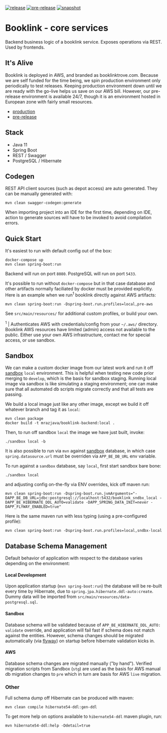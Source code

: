 [![release](https://github.com/mrazjava/booklink-backend/workflows/release/badge.svg?branch=master)](https://github.com/mrazjava/booklink-backend/actions?query=workflow%3Arelease) 
[![pre-release](https://github.com/mrazjava/booklink-backend/workflows/pre-release/badge.svg?branch=master)](https://github.com/mrazjava/booklink-backend/actions?query=workflow%3Apre-release) 
[![snapshot](https://github.com/mrazjava/booklink-backend/workflows/snapshot/badge.svg?branch=develop)](https://github.com/mrazjava/booklink-backend/actions?query=workflow%3Asnapshot)
# Booklink - core services
Backend business logic of a booklink service. Exposes operations via REST. Used by frontends.

## It's Alive
Booklink is deployed in AWS, and branded as booklinktrove.com. Because we are self funded for the time being, we spin production 
environment only periodically to test releases. Keeping production environment down until we are ready with the go-live helps us save on our AWS bill. However, our 
pre-release environment is available 24/7, though it is an environment hosted in European zone with fairly small resources.
- [production](https://be.booklinktrove.com/actuator/info)
- [pre-release](https://pre-be.booklinktrove.com/actuator/info)

## Stack
- Java 11
- Spring Boot
- REST / Swagger
- PostgreSQL / Hibernate

## Codegen
REST API client sources (such as depot access) are auto generated. They can be manually generated with:
```
mvn clean swagger-codegen:generate
``` 
When importing project into an IDE for the first time, depending on IDE, action to generate sources will have to be 
invoked to avoid compilation errors.

## Quick Start
It's easiest to run with default config out of the box:
```
docker-compose up
mvn clean spring-boot:run
```
Backend will run on port `8080`. PostgreSQL will run on port `5433`.

It's possible to run without `docker-compose` but in that case database and other artifacts normally 
faciliated by docker must be provided explicitly. Here is an example when we run<sup>1</sup> booklink directly 
against AWS artifacts:
```
mvn clean spring-boot:run -Dspring-boot.run.profiles=local,pre-aws
```
See `src/main/resources/` for additional custom profiles, or build your own.

<sup>1</sup> | Authenticates AWS with credentials/config from your `~/.aws/` directory. Booklink AWS resources have limited (admin) access not available to the public. Either use your own AWS infrastructure, contact me for special access, or use sandbox.

## Sandbox
We can make a custom docker image from our latest work and run it off [sandbox](https://github.com/mrazjava/booklink#sandbox) `local` environment. This is helpful when testing new code prior merging to `develop`, which is the basis for sandbox staging. Running local image via sandbox is like simulating a staging environment; one can make sure that all automated db scripts migrate correctly and that all tests are passing.

We build a local image just like any other image, except we build it off whatever branch and tag it as `local`:
```
mvn clean package
docker build -t mrazjava/booklink-backend:local .
```
Then, to run off sandbox `local` the image we have just built, invoke:
```
./sandbox local -b
```
It is also possible to run via `mvn` against [sandbox](https://github.com/mrazjava/booklink#sandbox) database, in which case `spring.datasource.url` must be overriden via `APP_BE_DB_URL` env variable. 

To run against a `sandbox` database, say `local`, first start sandbox bare bone:
```
./sandbox local
```
and adjusting config on-the-fly via ENV overrides, kick off maven run:
```
mvn clean spring-boot:run -Dspring-boot.run.jvmArguments="-DAPP_BE_DB_URL=jdbc:postgresql://localhost:5432/booklink_sndbx_local -DAPP_BE_HIBERNATE_DDL_AUTO=validate -DAPP_SPRING_DATA_INIT=never -DAPP_FLYWAY_ENABLED=true"
```
Here is the same maven run with less typing (using a pre-configured profile):
```
mvn clean spring-boot:run -Dspring-boot.run.profiles=local,sndbx-local
```

## Database Schema Management
Default behavior of application with respect to the database varies depending on the environment:

#### Local Development
Upon application startup (`mvn spring-boot:run`) the database will be re-built every time by Hibernate, due to `spring.jpa.hibernate.ddl-auto:create`. Dummy data will be imported from `src/main/resources/data-postgresql.sql`.

#### Sandbox
Database schema will be validated because of `APP_BE_HIBERNATE_DDL_AUTO: validate` override, and application will fail fast if schema does not match against the entities. However, schema changes should be migrated automatically (via [flyway](https://flywaydb.org/)) on startup before hibernate validation kicks in.

#### AWS
Database schema changes are migrated manually ("by hand"). Verified migration scripts from Sandbox (`stg`) are used as the basis for AWS manual db migration changes to `pre` which in turn are basis for AWS `live` migration.

### Other
Full schema dump off Hibernate can be produced with maven:
```
mvn clean compile hibernate54-ddl:gen-ddl
```
To get more help on options available to `hibernate54-ddl` maven plugin, run:
```
mvn hibernate54-ddl:help -Ddetail=true
```
